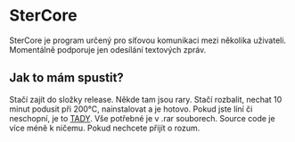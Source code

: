 # SterCore
SterCore je program určený pro síťovou komunikaci mezi několika uživateli. Momentálně podporuje jen odesílání textových zpráv.

## Jak to mám spustit?
Stačí zajít do složky release. Někde tam jsou rary. Stačí rozbalit, nechat 10 minut podusit při 200°C, nainstalovat a je hotovo.
Pokud jste líní či neschopní, je to [TADY](https://github.com/tehSIRius/SterCore/releases). Vše potřebné je v .rar souborech. Source code je více méně k ničemu. Pokud nechcete přijít o rozum.
